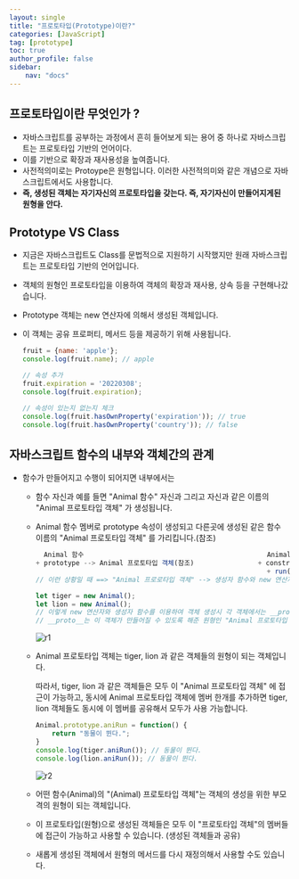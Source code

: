 ```yaml
---
layout: single
title: "프로토타입(Prototype)이란?"
categories: [JavaScript]
tag: [prototype]
toc: true
author_profile: false
sidebar:
    nav: "docs"
---
```


## 프로토타입이란 무엇인가 ?

- 자바스크립트를 공부하는 과정에서 흔히 들어보게 되는 용어 중 하나로 자바스크립트는 프로토타입 기반의 언어이다.
- 이를 기반으로 확장과 재사용성을 높여줍니다.
- 사전적의미로는 Protoype은 원형입니다. 이러한 사전적의미와 같은 개념으로 자바스크립트에서도 사용합니다.
- **즉, 생성된 객체는 자기자신의 프로토타입을 갖는다. 즉, 자기자신이 만들어지게된 원형을 안다.**



## Prototype VS Class

- 지금은 자바스크립트도 Class를 문법적으로 지원하기 시작했지만 원래 자바스크립트는 프로토타입 기반의 언어입니다. 

- 객체의 원형인 프로토타입을 이용하여 객체의 확장과 재사용, 상속 등을 구현해나갔습니다.

- Prototype 객체는 new 연산자에 의해서 생성된 객체입니다.

- 이 객체는 공유 프로퍼티, 메서드 등을 제공하기 위해 사용됩니다.

  ```js
  fruit = {name: 'apple'};
  console.log(fruit.name); // apple
  
  // 속성 추가
  fruit.expiration = '20220308';
  console.log(fruit.expiration); 
  
  // 속성이 있는지 없는지 체크
  console.log(fruit.hasOwnProperty('expiration')); // true
  console.log(fruit.hasOwnProperty('country')); // false 
  ```



## 자바스크립트 함수의 내부와 객체간의 관계

- 함수가 만들어지고 수행이 되어지면 내부에서는

  - 함수 자신과 예를 들면 "Animal 함수" 자신과 그리고 자신과 같은 이름의 "Animal 프로토타입 객체" 가 생성됩니다.

  - Animal 함수 멤버로 prototype 속성이 생성되고 다른곳에 생성된 같은 함수 이름의 "Animal 프로토타입 객체" 를 가리킵니다.(참조)

    ```js
      Animal 함수                                              Animal 프로토타입 객체
    + prototype --> Animal 프로토타입 객체(참조)				   + construtor --> Animal 함수(참조)			
    														  + run()
    // 이런 상황일 때 ==> "Animal 프로로타입 객체" --> 생성자 함수와 new 연산자를 통해서 만들어내는 모든 객체의 원형이 되는 객체입니다.
    
    let tiger = new Animal();
    let lion = new Animal();
    // 이렇게 new 연산자와 생성자 함수를 이용하여 객체 생성시 각 객체에서는 __proto__ 속성이 자동으로 생성됩니다.
    // __proto__는 이 객체가 만들어질 수 있도록 해준 원형인 "Animal 프로토타입 객체" 가르킵니다.
    
    ```

    ![r1](https://user-images.githubusercontent.com/81172451/157412574-97dc0143-120c-43a5-9fd1-1a4956843456.png)

  - Animal 프로토타입 객체는 tiger, lion 과 같은 객체들의 원형이 되는 객체입니다.

    따라서, tiger, lion 과 같은 객체들은 모두 이 "Animal 프로토타입 객체" 에 접근이 가능하고, 동시에 Animal 프로토타입 객체에 멤버 한개를 추가하면 tiger, lion 객체들도 동시에 이 멤버를 공유해서 모두가 사용 가능합니다.

    ```js
    Animal.prototype.aniRun = function() {
        return "동물이 뛴다.";
    }
    console.log(tiger.aniRun()); // 동물이 뛴다.
    console.log(lion.aniRun()); // 동물이 뛴다.
    ```

    ![r2](https://user-images.githubusercontent.com/81172451/157412590-b894cd40-30d6-4d41-b0e9-eb8dda494c74.png)

  - 어떤 함수(Animal)의 "(Animal) 프로토타입 객체"는 객체의 생성을 위한 부모격의 원형이 되는 객체입니다.
  
  - 이 프로토타입(원형)으로 생성된 객체들은 모두 이 "프로토타입 객체"의 멤버들에 접근이 가능하고 사용할 수 있습니다. (생성된 객체들과 공유)
  
  - 새롭게 생성된 객체에서 원형의 메서드를 다시 재정의해서 사용할 수도 있습니다.